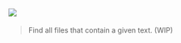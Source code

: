 # <img src="https://sternentstehung.de/haystack-md.png" />
> Find all files that contain a given text. (WIP)
